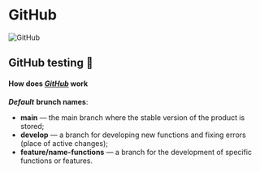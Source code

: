 # GitHub

![GitHub](https://visualmodo.com/wp-content/uploads/2018/04/Using-GitHub-To-Improve-Workflow-3.jpg)

## GitHub testing :rocket:

#### How does ***[GitHub](https://github.com/)*** work

***<strong>Default</strong>*** **brunch names**:
<br>
- **main** — the main branch where the stable version of the product is stored;
- **develop** — a branch for developing new functions and fixing errors (place of active changes);
- **feature/name-functions** — a branch for the development of specific functions or features.
